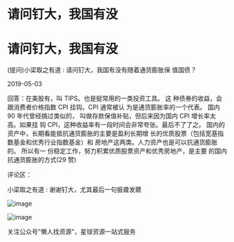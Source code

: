 # 请问钉大，我国有没

# 请问钉大，我国有没

(提问)小梁取之有道 : 请问钉大，我国有没有随着通货膨胀保 值国债？

2019-05-03

回答：在美股有，叫 TIPS。也是挺常用的一类投资工具。 这 种债券的收益，会跟消费者价格指数 CPI 挂钩。CPI 通常被认 为是通货膨胀率的一个代表。 国内 90 年代曾经搞过类似的， 叫做存款保值补贴，但后来因为国内 CPI 增长率太高。如果挂 钩 CPI，这种收益率有一段时间会非常夸张。最后不了了之。 国内的资产中，长期看能抵抗通货膨胀的主要是盈利长期增 长的优质股票（包括宽基指数基金和优秀行业指数基金）和 房地产这两类。人力资产也是可以抗通货膨胀的。 所以有一 份稳定工作，努力积累优质股票资产和优秀房地产，是主要 的国内抗通货膨胀的方式(29 赞)

评论区：

小梁取之有道 : 谢谢钉大，尤其最后一句振聋发聩

![image](img/Image_0061.png)

![image](img/Image_0071.png)

关注公众号"懒人找资源"，星球资源一站式服务